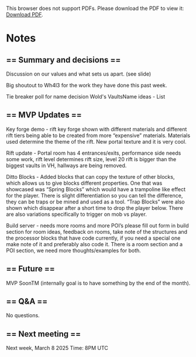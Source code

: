 <object data="../other-files/meeting-notes/2025-03-01-Wanderers-Weekly-Update.pdf" type="application/pdf" width="700px" height="700px">
    <embed src="../other-files/meeting-notes/2025-03-01-Wanderers-Weekly-Update.pdf">
        <p>This browser does not support PDFs. Please download the PDF to view it: <a href="../other-files/meeting-notes/2025-03-01-Wanderers-Weekly-Update.pdf">Download PDF</a>.</p>
    </embed>
</object>

# Notes
## == Summary and decisions ==
Discussion on our values and what sets us apart. (see slide)

Big shoutout to Wh4l3 for the work they have done this past week.

Tie breaker poll for name decision ⁠Wold's Vaults⁠Name ideas - List 

## == MVP Updates ==
Key forge demo - rift key forge shown with different materials and different rift tiers being able to be created from more “expensive” materials. Materials used determine the theme of the rift. New portal texture and it is very cool. 

Rift update - Portal room has 4 entrances/exits, performance side needs some work, rift level determines rift size, level 20 rift is bigger than the biggest vaults in VH, hallways are being removed.

Ditto Blocks - Added blocks that can copy the texture of other blocks, which allows us to give blocks different properties. One that was showcased was “Spring Blocks” which would have a trampoline like effect for the player. There is slight differentiation so you can tell the difference, they can be traps or be mined and used as a tool. “Trap Blocks” were also shown which disappear after a short time to drop the player below. There are also variations specifically to trigger on mob vs player. 

Build server - needs more rooms and more POI’s please fill out form in build section for room ideas, feedback on rooms, take note of the structures and the processor blocks that have code currently, if you need a special one make note of it and preferably also code it. There is a room section and a POI section, we need more thoughts/examples for both. 

## == Future ==

MVP SoonTM (internally goal is to have something by the end of the month). 

## == Q&A ==
No questions. 

## == Next meeting ==

Next week,  March 8 2025 Time: 8PM UTC